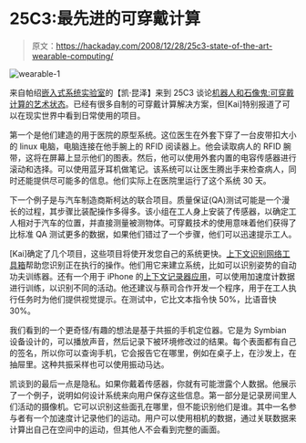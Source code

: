 # 25C3:最先进的可穿戴计算

> 原文：<https://hackaday.com/2008/12/28/25c3-state-of-the-art-wearable-computing/>

![wearable-1](img/720be9d64a627049cc1518f1338d48d7.png "wearable-1")

来自帕绍[嵌入式系统实验室](http://esl.fim.uni-passau.de/page/)的【凯·昆泽】来到 25C3 谈论[机器人和石像鬼:可穿戴计算的艺术状态](http://events.ccc.de/congress/2008/Fahrplan/events/2892.en.html)。已经有很多自制的可穿戴计算解决方案，但[Kai]特别报道了可以在现实世界中看到日常使用的项目。

第一个是他们建造的用于医院的原型系统。这位医生在外套下穿了一台皮带扣大小的 linux 电脑，电脑连接在他手腕上的 RFID 阅读器上。他会读取病人的 RFID 腕带，这将在屏幕上显示他们的图表。然后，他可以使用外套内置的电容传感器进行滚动和选择。可以使用蓝牙耳机做笔记。该系统可以让医生腾出手来检查病人，同时还能提供尽可能多的信息。他们实际上在医院里运行了这个系统 30 天。

下一个例子是与汽车制造商斯柯达的联合项目。质量保证(QA)测试可能是一个漫长的过程，其步骤比装配操作多得多。该小组在工人身上安装了传感器，以确定工人相对于汽车的位置，并直接测量被测物体。可穿戴技术的使用意味着他们获得了比标准 QA 测试更多的数据，如果他们错过了一个步骤，他们可以迅速提示工人。

[Kai]确定了几个项目，这些项目将使开发您自己的系统更快。[上下文识别网络工具箱](http://crnt.sf.net "CRN Toolbox")帮助您识别正在执行的操作。他们用它来建立系统，比如可以识别姿势的自动功夫训练器。还有一个用于 iPhone 的[上下文记录器应用](http://contextlogger.blogspot.com/ "The Official Context Logger Blog")，可以使用加速度计数据进行训练，以识别不同的活动。他还建议与蔡司合作开发一个程序，用于在工人执行任务时为他们提供视觉提示。在测试中，它比文本指令快 50%，比语音快 30%。

我们看到的一个更奇怪/有趣的想法是基于共振的手机定位器。它是为 Symbian 设备设计的，可以播放声音，然后记录下被环境修改过的结果。每个表面都有自己的签名，所以你可以查询手机，它会报告它在哪里，例如在桌子上，在沙发上，在抽屉里。这种共振采样也可以使用振动马达。

凯谈到的最后一点是隐私。如果你戴着传感器，你就有可能泄露个人数据。他展示了一个例子，说明如何设计系统来向用户保存这些信息。第一部分是记录房间里人们活动的摄像机。它可以识别这些面孔在哪里，但不能识别他们是谁。其中一名参与者有一个加速度计记录他们的运动。用户可以使用相机的数据，通过关联数据来计算出自己在空间中的运动，但其他人不会看到完整的画面。